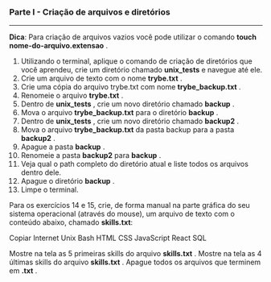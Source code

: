 ### Parte I - Criação de arquivos e diretórios

***

**Dica**: Para criação de arquivos vazios você pode utilizar o comando **touch nome-do-arquivo.extensao**  .

1. Utilizando o terminal, aplique o comando de criação de diretórios que você aprendeu, crie um diretório chamado **unix_tests** e navegue até ele.
2. Crie um arquivo de texto com o nome **trybe.txt** .
3. Crie uma cópia do arquivo trybe.txt com nome **trybe_backup.txt** .
4. Renomeie o arquivo **trybe.txt** .
5. Dentro de **unix_tests** , crie um novo diretório chamado **backup** .
6. Mova o arquivo **trybe_backup.txt** para o diretório **backup** .
7. Dentro de **unix_tests** , crie um novo diretório chamado **backup2** .
8. Mova o arquivo **trybe_backup.txt** da pasta backup para a pasta **backup2** .
9. Apague a pasta **backup** .
10. Renomeie a pasta **backup2** para **backup** .
11. Veja qual o path completo do diretório atual e liste todos os arquivos dentro dele.
12. Apague o diretório **backup** .
13. Limpe o terminal.

Para os exercícios 14 e 15, crie, de forma manual na parte gráfica do seu sistema operacional (através do mouse), um arquivo de texto com o conteúdo abaixo, chamado **skills.txt**:

Copiar
Internet
Unix
Bash
HTML
CSS
JavaScript
React
SQL

Mostre na tela as 5 primeiras skills do arquivo **skills.txt** .
Mostre na tela as 4 últimas skills do arquivo **skills.txt** .
Apague todos os arquivos que terminem em **.txt** .